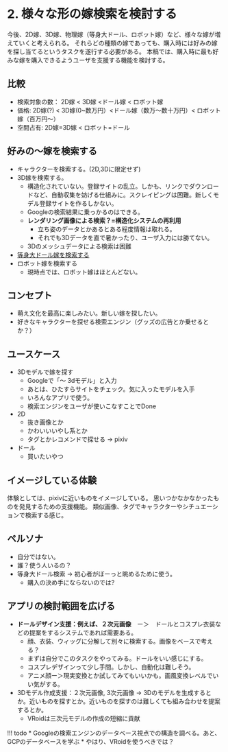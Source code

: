 # 2. 様々な形の嫁検索を検討する
今後、2D嫁、3D嫁、物理嫁（等身大ドール、ロボット嫁）など、様々な嫁が増えていくと考えられる。
それらどの種類の嫁であっても、購入時には好みの嫁を探し当てるというタスクを遂行する必要がある。
本稿では、購入時に最も好みな嫁を購入できるようユーザを支援する機能を検討する。

## 比較
* 検索対象の数： 2D嫁 < 3D嫁 <ドール嫁 < ロボット嫁
* 価格: 2D嫁(?) < 3D嫁(0~数万円）<ドール嫁（数万〜数十万円）< ロボット嫁（百万円〜）
* 空間占有: 2D嫁=3D嫁 < ロボット=ドール

## 好みの〜嫁を検索する
* キャラクターを検索する。(2D,3Dに限定せず)
* 3D嫁を検索する。
  * 構造化されていない。登録サイトの乱立。しかも、リンクでダウンロードなど、自動収集を妨げる仕組みに。スクレイピングは困難。新しくモデル登録サイトを作るしかない。
  * Googleの検索結果に乗っかるのはできる。
  * **レンダリング画像による検索？=構造化システムの再利用**
    * 立ち姿のデータとかあるとある程度情報は取れる。
    * それでも3Dデータを直で暑かったり、ユーザ入力には勝てない。
  * 3Dのメッシュデータによる検索は困難
* [等身大ドール嫁を検索する](projects/doll_stimulation/doll_search.md)
* ロボット嫁を検索する
  * 現時点では、ロボット嫁はほとんどない。

## コンセプト
* 萌え文化を最高に楽しみたい。新しい嫁を探したい。
* 好きなキャラクターを探せる検索エンジン（グッズの広告とか乗せるとか？）

## ユースケース
* 3Dモデルで嫁を探す
  * Googleで「〜 3dモデル」と入力
  * あとは、ひたすらサイトをチェック。気に入ったモデルを入手
  * いろんなアプリで使う。
  * 検索エンジンをユーザが使いこなすことでDone
* 2D
  * 抜き画像とか
  * かわいいいやし系とか
  * タグとかレコメンドで探せる -> pixiv
* ドール
  * 買いたいやつ

## イメージしている体験
体験としては、pixivに近いものをイメージしている。
思いつかなかなかったものを発見するための支援機能。
類似画像、タグでキャラクターやシチュエーションで検索する感じ。

## ペルソナ
* 自分ではない。
* 誰？使う人いるの？
* 等身大ドール検索 -> 初心者がぼーっと眺めるために使う。
  * 購入の決め手にならないのでは?

## アプリの検討範囲を広げる
* **ドールデザイン支援：例えば、２次元画像**　ー＞　ドールとコスプレ衣装などの提案をするシステムであれば需要ある。
  * 顔、衣装、ウィッグに分解して別々に検索する。画像をベースで考える？
  * まずは自分でこのタスクをやってみる。ドールをいい感じにする。
  * コスプレデザインって少し手間。しかし、自動化は難しそう。
  * アニメ顔ー＞現実変換とか試してみてもいいかも。画風変換レベルでいい気がする。
* 3Dモデル作成支援：２次元画像, 3次元画像 -> 3Dのモデルを生成するとか。近いものを探すとか。近いものを探すのは難しくても組み合わせを提案するとか。
  * VRoidは三次元モデルの作成の短縮に貢献

!!! todo
    * Googleの検索エンジンのデータベース視点での構造を調べる。あと、GCPのデータベースを学ぶ
    * やはり、VRoidを使うべきでは？